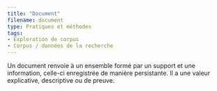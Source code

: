 ```yaml
---
title: "Document"
filename: document
type: Pratiques et méthodes
tags:
- Exploration de corpus
- Corpus / données de la recherche
---
```


Un document renvoie à un ensemble formé par un support et une information, celle-ci enregistrée de manière persistante. Il a une valeur explicative, descriptive ou de preuve.

